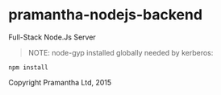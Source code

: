 # pramantha-nodejs-backend
Full-Stack Node.Js Server

> NOTE: node-gyp installed globally needed by kerberos:

    npm install

Copyright Pramantha Ltd, 2015

